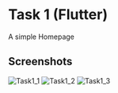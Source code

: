 # Task 1 (Flutter)

A simple Homepage

## Screenshots


![Task1_1](https://github.com/NikitaDhomne/Task1/assets/102669357/3d7de14d-e7b0-44dc-b04c-cbd3cdf95400)
![Task1_2](https://github.com/NikitaDhomne/Task1/assets/102669357/85a0a60f-d71e-4ce7-b029-519bb36b0778)
![Task1_3](https://github.com/NikitaDhomne/Task1/assets/102669357/66614a11-54f2-4e21-81de-ce74636b201a)
